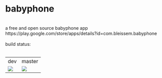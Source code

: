 # babyphone
<br>
a free and open source babyphone app
<br>
https://play.google.com/store/apps/details?id=com.bleissem.babyphone
<br><br>
build status:
<br>
<table>
<tr>
<td>
dev
</td>
<td>
master
</td>
</tr>
<tr>
<td>
<img src="https://bleissem.visualstudio.com/DefaultCollection/_apis/public/build/definitions/ae70b622-e28d-48f1-a13c-97597574c7b8/15/badge"></img>
</td>
<td>
<img src="https://bleissem.visualstudio.com/DefaultCollection/_apis/public/build/definitions/ae70b622-e28d-48f1-a13c-97597574c7b8/16/badge"></img>
</td>
</tr>
<br>

